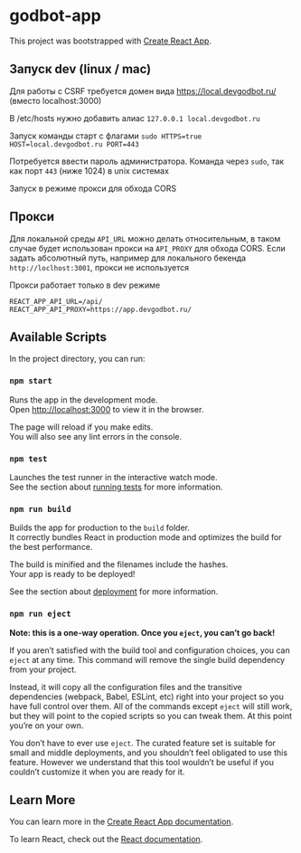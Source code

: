 # godbot-app

This project was bootstrapped with [Create React App](https://github.com/facebook/create-react-app).

## Запуск dev (linux / mac)
Для работы с CSRF требуется домен вида https://local.devgodbot.ru/ (вместо localhost:3000)

В /etc/hosts нужно добавить алиас
`127.0.0.1 local.devgodbot.ru`

Запуск команды старт с флагами `sudo HTTPS=true HOST=local.devgodbot.ru PORT=443`

Потребуется ввести пароль администратора. Команда через `sudo`, так как порт `443` (ниже 1024) в unix системах

Запуск в режиме прокси для обхода CORS

## Прокси

Для локальной среды `API_URL` можно делать относительным, в таком случае будет использован прокси на `API_PROXY` для обхода CORS. Если задать абсолютный путь, например для локального бекенда `http://loclhost:3001`, прокси не используется

Прокси работает только в dev режиме

```
REACT_APP_API_URL=/api/
REACT_APP_API_PROXY=https://app.devgodbot.ru/
```

## Available Scripts

In the project directory, you can run:

### `npm start`

Runs the app in the development mode.\
Open [http://localhost:3000](http://localhost:3000) to view it in the browser.

The page will reload if you make edits.\
You will also see any lint errors in the console.

### `npm test`

Launches the test runner in the interactive watch mode.\
See the section about [running tests](https://facebook.github.io/create-react-app/docs/running-tests) for more information.

### `npm run build`

Builds the app for production to the `build` folder.\
It correctly bundles React in production mode and optimizes the build for the best performance.

The build is minified and the filenames include the hashes.\
Your app is ready to be deployed!

See the section about [deployment](https://facebook.github.io/create-react-app/docs/deployment) for more information.

### `npm run eject`

**Note: this is a one-way operation. Once you `eject`, you can’t go back!**

If you aren’t satisfied with the build tool and configuration choices, you can `eject` at any time. This command will remove the single build dependency from your project.

Instead, it will copy all the configuration files and the transitive dependencies (webpack, Babel, ESLint, etc) right into your project so you have full control over them. All of the commands except `eject` will still work, but they will point to the copied scripts so you can tweak them. At this point you’re on your own.

You don’t have to ever use `eject`. The curated feature set is suitable for small and middle deployments, and you shouldn’t feel obligated to use this feature. However we understand that this tool wouldn’t be useful if you couldn’t customize it when you are ready for it.

## Learn More

You can learn more in the [Create React App documentation](https://facebook.github.io/create-react-app/docs/getting-started).

To learn React, check out the [React documentation](https://reactjs.org/).
